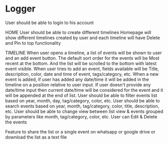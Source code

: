 # Logger

User should be able to login to his account

HOME
User should be able to create different timelines
Homepage will show different timelines created by user and each timeline will have Delete and Pin to top functionality

TIMELINE
When user opens a timeline, a list of events will be shown to user and an add event button.
The default sort order for the events will be Most recent at the bottom. And the list will be scrolled to the bottom with latest event visible.
When user tries to add an event, fields available will be Title, description, color, date and time of event, tags/category, etc.
When a new event is added, if user has added any date/time it will be added in the timeline on a position relative to user input. If user doesn't provide any date/time input then current date/time will be considered for the event and it will be appended at the end of list.
User should be able to filter events list based on year, month, day, tag/category, color, etc.
User should be able to search events based on year, month, tag/category, color, title, description, etc.
User should be able to change view between list view & events grouped by parameters like month, tag/category, color, etc.
User can Edit & Delete the events

Feature to share the list or a single event on whatsapp or google drive or download the list as a text file